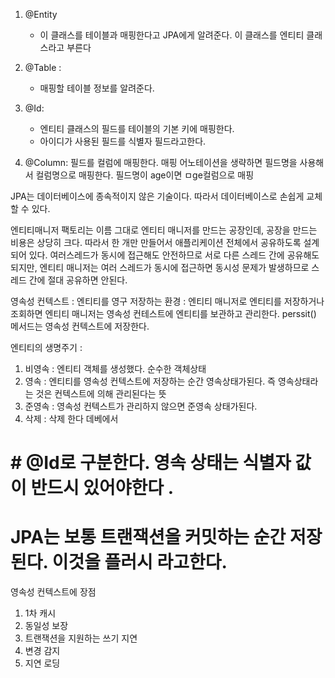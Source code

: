 1. @Entity
   - 이 클래스를 테이블과 매핑한다고 JPA에게 알려준다. 이 클래스를 엔티티 클래스라고 부른다

2. @Table :
   - 매핑할 테이블 정보를 알려준다. 

3. @Id:
   - 엔티티 클래스의 필드를 테이블의 기본 키에 매핑한다. 
   - 아이디가 사용된 필드를 식별자 필드라고한다.

4. @Column: 필드를 컬럼에 매핑한다.  매핑 어노테이션을 생략하면 필드명을 사용해서 컬럼명으로 매핑한다. 필드명이 age이면 ㅁge컬럼으로 매핑 


JPA는 데이터베이스에 종속적이지 않은 기술이다. 따라서 데이터베이스로 손쉽게 교체할 수 있다. 


엔티티매니저 팩토리는 이름 그대로 엔티티 매니저를 만드는 공장인데, 공장을 만드는 비용은 상당히 크다. 
따라서 한 개만 만들어서 애플리케이션 전체에서 공유하도록 설계되어 있다. 
여러스레드가 동시에 접근해도 안전하므로 서로 다른 스레드 간에 공유해도 되지만, 엔티티 매니저는 여러 스레드가 동시에 접근하면 동시성 문제가 발생하므로 스레드 간에 절대 공유하면 안된다.

영속성 컨텍스트 : 엔티티를 영구 저장하는 환경 : 엔티티 매니저로 엔티티를 저장하거나 조회하면 엔티티 매니저는 영속성 컨테스트에 엔티티를 보관하고 관리한다.
perssit() 메서드는 영속성 컨텍스트에 저장한다. 

엔티티의 생명주기 :
1. 비영속 : 엔티티 객체를 생성했다. 순수한 객체상태 
2. 영속 : 엔티티를 영속성 컨텍스트에 저장하는 순간 영속상태가된다. 즉 영속상태라는 것은 컨텍스트에 의해 관리된다는 뜻
3. 준영속 : 영속성 컨텍스트가 관리하지 않으면 준영속 상태가된다. 
4. 삭제 : 삭제 한다 데베에서 

# #  @Id로 구분한다. 영속 상태는 식별자 값이 반드시 있어야한다 .


# JPA는 보통 트랜잭션을 커밋하는 순간 저장된다. 이것을 플러시 라고한다.

영속성 컨텍스트에 장점
1. 1차 캐시 
2. 동일성 보장
3. 트랜잭션을 지원하는 쓰기 지연
4. 변경 감지
5. 지연 로딩 



